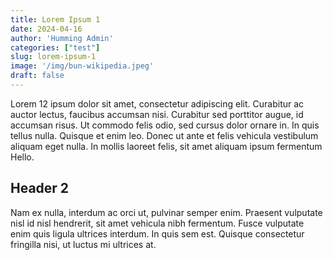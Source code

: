 ```yaml
---
title: Lorem Ipsum 1
date: 2024-04-16
author: 'Humming Admin'
categories: ["test"]
slug: lorem-ipsum-1
image: '/img/bun-wikipedia.jpeg'
draft: false
---
```

Lorem 12 ipsum dolor sit amet, consectetur adipiscing elit. Curabitur ac auctor lectus, faucibus accumsan nisi. 
Curabitur sed porttitor augue, id accumsan risus. Ut commodo felis odio, sed cursus dolor ornare in. In quis tellus nulla. Quisque et enim leo. Donec ut ante et felis vehicula vestibulum aliquam eget nulla. In mollis laoreet felis, sit amet aliquam ipsum fermentum Hello. 

## Header 2

Nam ex nulla, interdum ac orci ut, pulvinar semper enim. Praesent vulputate nisl id nisl hendrerit, sit amet vehicula nibh fermentum. Fusce vulputate enim quis ligula ultrices interdum. In quis sem est. Quisque consectetur fringilla nisi, ut luctus mi ultrices at.